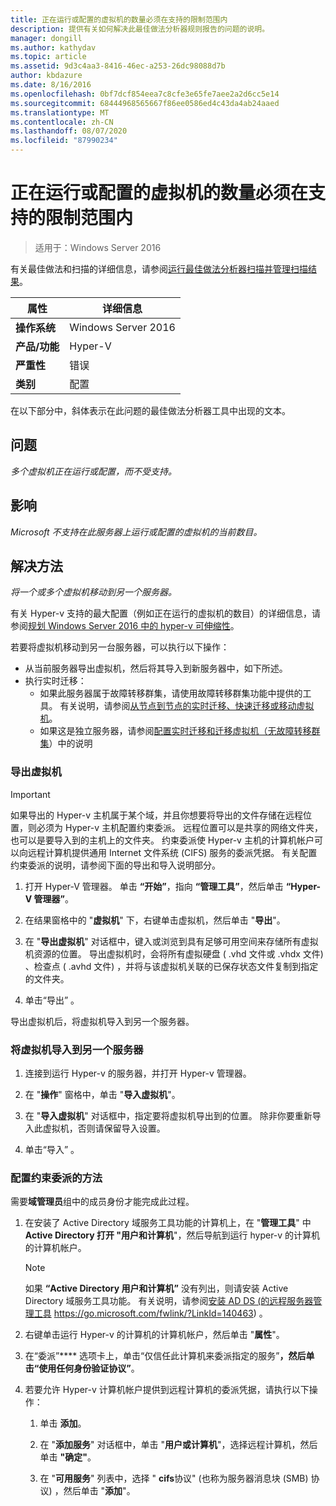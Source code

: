 ```yaml
---
title: 正在运行或配置的虚拟机的数量必须在支持的限制范围内
description: 提供有关如何解决此最佳做法分析器规则报告的问题的说明。
manager: dongill
ms.author: kathydav
ms.topic: article
ms.assetid: 9d3c4aa3-8416-46ec-a253-26dc98088d7b
author: kbdazure
ms.date: 8/16/2016
ms.openlocfilehash: 0bf7dcf854eea7c8cfe3e65fe7aee2a2d6cc5e14
ms.sourcegitcommit: 68444968565667f86ee0586ed4c43da4ab24aaed
ms.translationtype: MT
ms.contentlocale: zh-CN
ms.lasthandoff: 08/07/2020
ms.locfileid: "87990234"
---
```

# <a name="the-number-of-running-or-configured-virtual-machines-must-be-within-supported-limits"></a>正在运行或配置的虚拟机的数量必须在支持的限制范围内

>适用于：Windows Server 2016

有关最佳做法和扫描的详细信息，请参阅[运行最佳做法分析器扫描并管理扫描结果](https://go.microsoft.com/fwlink/p/?LinkID=223177)。

|属性|详细信息|
|-|-|
|**操作系统**|Windows Server 2016|
|**产品/功能**|Hyper-V|
|**严重性**|错误
|**类别**|配置|

在以下部分中，斜体表示在此问题的最佳做法分析器工具中出现的文本。

## <a name="issue"></a>问题
*多个虚拟机正在运行或配置，而不受支持。*

## <a name="impact"></a>影响
*Microsoft 不支持在此服务器上运行或配置的虚拟机的当前数目。*

## <a name="resolution"></a>解决方法
*将一个或多个虚拟机移动到另一个服务器。*

有关 Hyper-v 支持的最大配置（例如正在运行的虚拟机的数目）的详细信息，请参阅[规划 Windows Server 2016 中的 hyper-v 可伸缩性](../plan/plan-hyper-v-scalability-in-windows-server.md)。

若要将虚拟机移动到另一台服务器，可以执行以下操作：

- 从当前服务器导出虚拟机，然后将其导入到新服务器中，如下所述。
- 执行实时迁移：
    - 如果此服务器属于故障转移群集，请使用故障转移群集功能中提供的工具。 有关说明，请参阅[从节点到节点的实时迁移、快速迁移或移动虚拟机](https://go.microsoft.com/fwlink/?LinkID=181519)。
    - 如果这是独立服务器，请参阅[配置实时迁移和迁移虚拟机（无故障转移群集](/previous-versions/windows/it-pro/windows-server-2012-R2-and-2012/jj134199(v=ws.11))）中的说明

### <a name="to-export-a-virtual-machine"></a>导出虚拟机

   > [!IMPORTANT]
   > 如果导出的 Hyper-v 主机属于某个域，并且你想要将导出的文件存储在远程位置，则必须为 Hyper-v 主机配置约束委派。 远程位置可以是共享的网络文件夹，也可以是要导入到的主机上的文件夹。 约束委派使 Hyper-v 主机的计算机帐户可以向远程计算机提供通用 Internet 文件系统 (CIFS) 服务的委派凭据。 有关配置约束委派的说明，请参阅下面的导出和导入说明部分。

1.  打开 Hyper-V 管理器。 单击 **“开始”**，指向 **“管理工具”**，然后单击 **“Hyper-V 管理器”**。

2.  在结果窗格中的 "**虚拟机**" 下，右键单击虚拟机，然后单击 "**导出**"。

3.  在 "**导出虚拟机**" 对话框中，键入或浏览到具有足够可用空间来存储所有虚拟机资源的位置。 导出虚拟机时，会将所有虚拟硬盘 ( .vhd 文件或 .vhdx 文件) 、检查点 ( .avhd 文件) ，并将与该虚拟机关联的已保存状态文件复制到指定的文件夹。

4.  单击“导出”  。

导出虚拟机后，将虚拟机导入到另一个服务器。

### <a name="to-import-a-virtual-machine-to-another-server"></a>将虚拟机导入到另一个服务器

1.  连接到运行 Hyper-v 的服务器，并打开 Hyper-v 管理器。

2.  在 "**操作**" 窗格中，单击 "**导入虚拟机**"。

3.  在 "**导入虚拟机**" 对话框中，指定要将虚拟机导出到的位置。 除非你要重新导入此虚拟机，否则请保留导入设置。

4.  单击“导入”  。

### <a name="to-configure-constrained-delegation"></a>配置约束委派的方法

需要**域管理员**组中的成员身份才能完成此过程。

1.  在安装了 Active Directory 域服务工具功能的计算机上，在 "**管理工具**" 中**Active Directory 打开 "用户和计算机**"，然后导航到运行 hyper-v 的计算机的计算机帐户。

    > [!NOTE]
    > 如果 **“Active Directory 用户和计算机”** 没有列出，则请安装 Active Directory 域服务工具功能。 有关说明，请参阅[安装 AD DS (的远程服务器管理工具](https://go.microsoft.com/fwlink/?LinkId=140463) https://go.microsoft.com/fwlink/?LinkId=140463) 。

2.  右键单击运行 Hyper-v 的计算机的计算机帐户，然后单击 "**属性**"。

3.  在“委派”**** 选项卡上，单击“仅信任此计算机来委派指定的服务”****，然后单击“使用任何身份验证协议”****。

4.  若要允许 Hyper-v 计算机帐户提供到远程计算机的委派凭据，请执行以下操作：

    1.  单击 **添加**。

    2.  在 "**添加服务**" 对话框中，单击 "**用户或计算机**"，选择远程计算机，然后单击 **"确定"**。

    3.  在 "**可用服务**" 列表中，选择 " **cifs**协议" (也称为服务器消息块 (SMB) 协议) ，然后单击 "**添加**"。